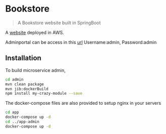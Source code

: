 # Bookstore
> A Bookstore website built in SpringBoot

A [website](http://ec2-18-212-36-55.compute-1.amazonaws.com) deployed in AWS.

Adminportal can be access in this [url](http://ec2-18-212-36-55.compute-1.amazonaws.com/admin) Username:admin, Password:admin

## Installation

To build microservice admin,

```sh
cd admin
mvn clean package
mvn jib:dockerBuild
npm install my-crazy-module --save
```

The docker-compose files are also provided to setup nginx in your servers

```sh
cd app
docker-compose up -d
cd ../app-admin
docker-compose up -d
```
